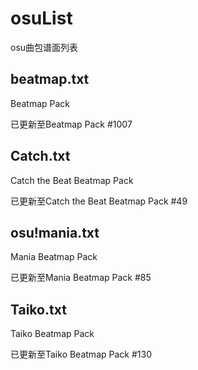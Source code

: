 # osuList

osu曲包谱面列表

## beatmap.txt

Beatmap Pack

已更新至Beatmap Pack #1007

## Catch.txt

Catch the Beat Beatmap Pack

已更新至Catch the Beat Beatmap Pack #49

## osu!mania.txt

Mania Beatmap Pack

已更新至Mania Beatmap Pack #85

## Taiko.txt

Taiko Beatmap Pack

已更新至Taiko Beatmap Pack #130